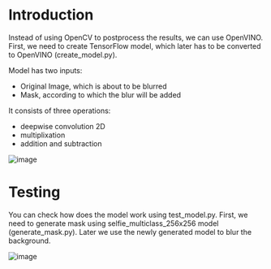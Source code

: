 # Introduction

Instead of using OpenCV to postprocess the results, we can use OpenVINO. First, we need to create TensorFlow model, which later has to be converted to OpenVINO (create_model.py). 

Model has two inputs: 
* Original Image, which is about to be blurred
* Mask, according to which the blur will be added

It consists of three operations:
* deepwise convolution 2D
* multiplixation
* addition and subtraction 

![image](https://github.com/user-attachments/assets/6f39a54f-25dc-4b2d-b30a-8934917ce8ea)

# Testing

You can check how does the model work using test_model.py. First, we need to generate mask using selfie_multiclass_256x256 model (generate_mask.py). Later we use the newly generated model to blur the background. 

![image](https://github.com/user-attachments/assets/ea03ff3d-0753-468f-af27-3f211d44e74b)
